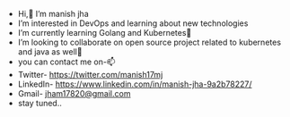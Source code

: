 -  Hi,👋 I’m manish jha
-  I’m interested in DevOps and learning about new technologies 
-  I’m currently learning Golang and Kubernetes🌱
-  I’m looking to collaborate on open source project related to kubernetes and java as well💞️ 
-   you can contact me on-📫
-   Twitter- https://twitter.com/manish17mj
-   LinkedIn- https://www.linkedin.com/in/manish-jha-9a2b78227/
-   Gmail- jham17820@gmail.com
-  stay tuned..
 

<!---
manishd17/manishd17 is a ✨ special ✨ repository because its `README.md` (this file) appears on your GitHub profile.
You can click the Preview link to take a look at your changes.
--->
